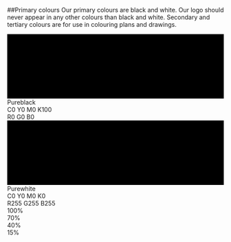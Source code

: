 ##Primary colours
Our primary colours are black and white. Our logo should never appear in any other colours than black and white. Secondary and tertiary colours are for use in colouring plans and drawings.

<div class="swatch primary">
	<svg width="100%" height="50%">
		<rect width="100%" height="100%" class="bvn-black" />
	</svg>
	<div class="values">Pureblack<br>
		<span class="colour-letter">C</span><span class="colour-value">0</span>
		<span class="colour-letter">Y</span><span class="colour-value">0</span>
		<span class="colour-letter">M</span><span class="colour-value">0</span>
		<span class="colour-letter">K</span><span class="colour-value">100</span><br>
		<span class="colour-letter">R</span><span class="colour-value">0</span>
		<span class="colour-letter">G</span><span class="colour-value">0</span>
		<span class="colour-letter">B</span><span class="colour-value">0</span>
	</div>
</div>

<div class="swatch primary">
	<svg width="100%" height="50%">
		<rect width="100%" height="100%" class="bvn-white" />
	</svg>
	<div class="values">Purewhite<br>
		<span class="colour-letter">C</span><span class="colour-value">0</span>
		<span class="colour-letter">Y</span><span class="colour-value">0</span>
		<span class="colour-letter">M</span><span class="colour-value">0</span>
		<span class="colour-letter">K</span><span class="colour-value">0</span><br>
		<span class="colour-letter">R</span><span class="colour-value">255</span>
		<span class="colour-letter">G</span><span class="colour-value">255</span>
		<span class="colour-letter">B</span><span class="colour-value">255</span>
	</div>
</div>


<div class="swatch tint">
	<div class="tint-wrapper"><div class="tint100"></div><div class="tint-value">100%</div></div>
	<div class="tint-wrapper"><div class="tint070"></div><div class="tint-value">70%</div></div>
	<div class="tint-wrapper"><div class="tint040"></div><div class="tint-value">40%</div></div>
	<div class="tint-wrapper"><div class="tint015"></div><div class="tint-value">15%</div></div>
</div>